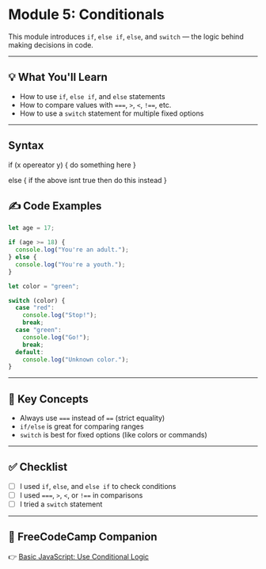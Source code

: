 # Module 5: Conditionals

This module introduces `if`, `else if`, `else`, and `switch` — the logic behind making decisions in code.

---

## 💡 What You'll Learn
- How to use `if`, `else if`, and `else` statements
- How to compare values with `===`, `>`, `<`, `!==`, etc.
- How to use a `switch` statement for multiple fixed options

---

## Syntax

if (x opereator y) {
  do something here
}

else {
if the above isnt true then do this instead
}

## ✍️ Code Examples

```javascript
let age = 17;

if (age >= 18) {
  console.log("You're an adult.");
} else {
  console.log("You're a youth.");
}

let color = "green";

switch (color) {
  case "red":
    console.log("Stop!");
    break;
  case "green":
    console.log("Go!");
    break;
  default:
    console.log("Unknown color.");
}
```

---

## 🧠 Key Concepts

- Always use `===` instead of `==` (strict equality)
- `if/else` is great for comparing ranges
- `switch` is best for fixed options (like colors or commands)

---

## ✅ Checklist

- [ ] I used `if`, `else`, and `else if` to check conditions
- [ ] I used `===`, `>`, `<`, or `!==` in comparisons
- [ ] I tried a `switch` statement

---

## 📘 FreeCodeCamp Companion

👉 [Basic JavaScript: Use Conditional Logic](https://www.freecodecamp.org/learn/javascript-algorithms-and-data-structures/basic-javascript/)
